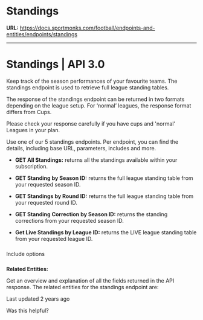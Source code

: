 # Standings

**URL:** https://docs.sportmonks.com/football/endpoints-and-entities/endpoints/standings

---

# Standings | API 3.0

Keep track of the season performances of your favourite teams. The standings endpoint is used to retrieve full league standing tables.

The response of the standings endpoint can be returned in two formats depending on the league setup. For ‘normal’ leagues, the response format differs from Cups.

Please check your response carefully if you have cups and 'normal' Leagues in your plan.

Use one of our 5 standings endpoints. Per endpoint, you can find the details, including base URL, parameters, includes and more.

*   **GET All Standings:** returns all the standings available within your subscription.
    
*   **GET Standing by Season ID:** returns the full league standing table from your requested season ID.
    
*   **GET Standings by Round ID:** returns the full league standing table from your requested round ID.
    
*   **GET Standing Correction by Season ID:** returns the standing corrections from your requested season ID.
    
*   **Get Live Standings by League ID:** returns the LIVE league standing table from your requested league ID.
    

### 

Include options

### 

**Related Entities:**

Get an overview and explanation of all the fields returned in the API response. The related entities for the standings endpoint are:

Last updated 2 years ago

Was this helpful?